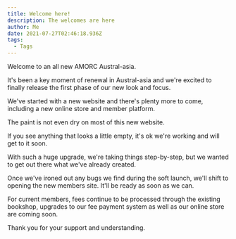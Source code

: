 ```yaml
---
title: Welcome here!
description: The welcomes are here
author: Me
date: 2021-07-27T02:46:18.936Z
tags:
  - Tags
---
```

Welcome to an all new AMORC Austral-asia.

It's been a key moment of renewal in Austral-asia and we're excited to finally release the first phase of our new look and focus.

We've started with a new website and there's plenty more to come, including a new online store and member platform.

The paint is not even dry on most of this new website.

If you see anything that looks a little empty, it's ok we're working and will get to it soon.

With such a huge upgrade, we're taking things step-by-step, but we wanted to get out there what we've already created.

Once we've ironed out any bugs we find during the soft launch, we'll shift to opening the new members site. It'll be ready as soon as we can.

For current members, fees continue to be processed through the existing bookshop, upgrades to our fee payment syst﻿em as well as our online store are coming soon.

Thank you for your support and understanding.